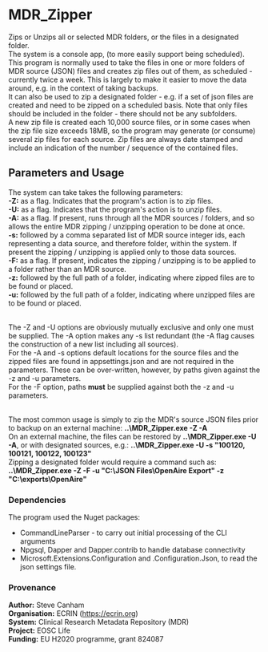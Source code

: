 # MDR_Zipper

Zips or Unzips all or selected MDR folders, or the files in a designated folder.<br/>
The system is a console app, (to more easily support being scheduled).<br/>
This program is normally used to take the files in one or more folders of MDR source (JSON) files and creates zip files out of them, as scheduled - currently twice a week.
This is largely to make it easier to move the data around, e.g. in the context of taking backups.<br/>
It can also be used to zip a designated folder - e.g. if a set of json files are created and need to be zipped on a scheduled basis. Note that only files should be included in the folder - there should not be any subfolders.<br/>
A new zip file is created each 10,000 source files, or in some cases when the zip file size exceeds 18MB, so the program may generate (or consume) several zip files for each source. Zip files are always date stamped and include an indication of the number / sequence of the contained files.<br/>

## Parameters and Usage
The system can take takes the following parameters:<br/>
**-Z:** as a flag. Indicates that the program's action is to zip files.<br/>
**-U:** as a flag. Indicates that the program's action is to unzip files.<br/>
**-A:** as a flag. If present, runs through all the MDR sources / folders, and so allows the entire MDR zipping / unzipping operation to be done at once.<br/>
**-s:** followed by a comma separated list of MDR source integer ids, each representing a data source, and therefore folder, within the system. If present the zipping / unzipping is applied only to those data sources.<br/>
**-F:** as a flag. If present, indicates the zipping / unzipping is to be applied to a folder rather than an MDR source. <br/>
**-z:** followed by the full path of a folder, indicating where zipped files are to be found or placed.<br/>
**-u:** followed by the full path of a folder, indicating where unzipped files are to be found or placed. <br/><br/>

The -Z and -U options are obviously mutually exclusive and only one must be supplied. The -A option makes any -s list redundant (the -A flag causes the construction of a new list including all sources).<br/>
For the -A and -s options default locations for the source files and the zipped files are found in appsettings.json and are not required in the parameters. These can be over-written, however, by paths given against the -z and -u parameters.<br/> 
For the -F option, paths **must** be supplied against both the -z and -u parameters.<br/><br/>

The most common usage is simply to zip the MDR's source JSON files prior to backup on an external machine: **..\MDR_Zipper.exe -Z -A**<br/>
On an external machine, the files can be restored by **..\MDR_Zipper.exe -U -A**, or with designated sources, e.g.: **..\MDR_Zipper.exe -U -s "100120, 100121, 100122, 100123"**<br/>
Zipping a designated folder would require a command such as: **..\MDR_Zipper.exe -Z -F -u "C:\JSON Files\OpenAire Export" -z "C:\exports\OpenAire"**<br/>

### Dependencies
The program used the Nuget packages:
* CommandLineParser - to carry out initial processing of the CLI arguments
* Npgsql, Dapper and Dapper.contrib to handle database connectivity
* Microsoft.Extensions.Configuration and .Configuration.Json, to read the json settings file.

### Provenance
**Author:** Steve Canham<br/>
**Organisation:** ECRIN (https://ecrin.org)<br/>
**System:** Clinical Research Metadata Repository (MDR)<br/>
**Project:** EOSC Life<br/>
**Funding:** EU H2020 programme, grant 824087
